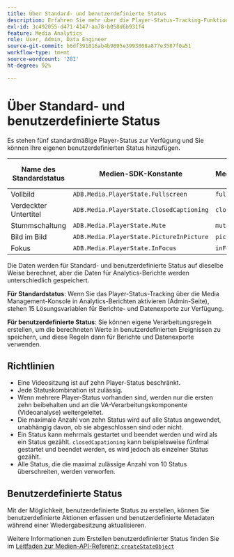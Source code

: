 ```yaml
---
title: Über Standard- und benutzerdefinierte Status
description: Erfahren Sie mehr über die Player-Status-Tracking-Funktion, einschließlich Anforderungen und Richtlinien für die Implementierung und Berichterstellung von Standard- und benutzerdefinierten Player-Status.
exl-id: 3c492055-d471-4147-aa78-b058d6b931f4
feature: Media Analytics
role: User, Admin, Data Engineer
source-git-commit: b6df391016ab4b9095e3993808a877e3587f0a51
workflow-type: tm+mt
source-wordcount: '281'
ht-degree: 92%

---
```


# Über Standard- und benutzerdefinierte Status

Es stehen fünf standardmäßige Player-Status zur Verfügung und Sie können Ihre eigenen benutzerdefinierten Status hinzufügen.

| Name des Standardstatus | Medien-SDK-Konstante | Name der Mediensammlungs-API |
|-----------------------|------------------------------------------|-----------------------------|
| Vollbild | `ADB.Media.PlayerState.Fullscreen` | `fullScreen` |
| Verdeckter Untertitel | `ADB.Media.PlayerState.ClosedCaptioning` | `closedCaptioning` |
| Stummschaltung | `ADB.Media.PlayerState.Mute` | `mute` |
| Bild im Bild | `ADB.Media.PlayerState.PictureInPicture` | `pictureInPicture` |
| Fokus | `ADB.Media.PlayerState.InFocus` | `inFocus` |

Die Daten werden für Standard- und benutzerdefinierte Status auf dieselbe Weise berechnet, aber die Daten für Analytics-Berichte werden unterschiedlich gespeichert.

**Für Standardstatus**: Wenn Sie das Player-Status-Tracking über die Media Management-Konsole in Analytics-Berichten aktivieren (Admin-Seite), stehen 15 Lösungsvariablen für Berichte- und Datenexporte zur Verfügung.

**Für benutzerdefinierte Status**: Sie können eigene Verarbeitungsregeln erstellen, um die berechneten Werte in benutzerdefinierten Ereignissen zu speichern, und diese Regeln dann für Berichte und Datenexporte verwenden.

## Richtlinien

* Eine Videositzung ist auf zehn Player-Status beschränkt.
* Jede Statuskombination ist zulässig.
* Wenn mehrere Player-Status vorhanden sind, werden nur die ersten zehn beibehalten und an die VA-Verarbeitungskomponente (Videoanalyse) weitergeleitet.
* Die maximale Anzahl von zehn Status wird auf alle Status angewendet, unabhängig davon, ob sie abgeschlossen sind oder nicht.
* Ein Status kann mehrmals gestartet und beendet werden und wird als ein Status gezählt. `closedCapationing` kann beispielsweise fünfmal gestartet und beendet werden, es wird jedoch als einzelner Status gezählt.
* Alle Status, die die maximal zulässige Anzahl von 10 Status überschreiten, werden verworfen.

## Benutzerdefinierte Status

Mit der Möglichkeit, benutzerdefinierte Status zu erstellen, können Sie benutzerdefinierte Aktionen erfassen und benutzerdefinierte Metadaten während einer Wiedergabesitzung aktualisieren.

Weitere Informationen zum Erstellen benutzerdefinierter Status finden Sie im [Leitfaden zur Medien-API-Referenz: `createStateObject`](https://aep-sdks.gitbook.io/docs/using-mobile-extensions/adobe-media-analytics/media-api-reference#createstateobject)
